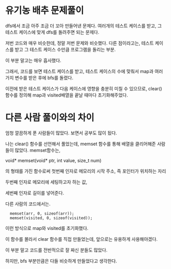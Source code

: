 # 유기농 배추 문제풀이

dfs에서 조금 아주 조금 더 꼬아 만들어낸 문제다. 여러개의 테스트 케이스를 받고, 그 테스트 케이스에 맞게 dfs를 돌려주면 되는 문제다.

저번 코드와 매우 비슷한데, 정말 저번 문제와 비슷했다. 다른 점이라고는, 테스트 케이스를 받고 그 테스트 케이스 수만큼 프로그램을 돌리는 부분.

이 부분 말고는 매우 흡사했다.

그래서, 코드를 보면 테스트 케이스를 받고, 테스트 케이스의 수에 맞춰서 map과 여러가지 변수를 받은 후에 bfs를 돌렸다.

이전에 받은 테스트 케이스가 다음 케이스에 영향을 충분히 미칠 수 있으므로, clear() 함수를 정의해 map과 visited배열을 끝날 때마다 초기화해주었다.

# 다른 사람 풀이와의 차이

엄청 깔끔하게 푼 사람들이 많았다. 보면서 공부도 많이 됬다.

나는 clear() 함수를 선언해서 풀었는데, memset 함수를 통해 배열을 클리어해준 사람들이 많았다. memset함수는,

void* memset(void* ptr, int value, size_t num)

의 형태를 가진 함수로써 첫번째 인자로 메모리의 시작 주소, 즉 포인터가 위치하는 자리

두번째 인자로 메모리에 세팅하고자 하는 값,

세번째 인자로 길이를 넣어준다.

다른 사람의 코드에서는.

```
  memset(arr, 0, sizeof(arr));
  memset(visited, 0, sizeof(visited));
```

이런 방식으로 map와 visited를 초기화했다.

이 함수를 몰라서 clear 함수를 직접 만들었는데, 앞으로는 유용하게 사용해야겠다.

이 부분 말고 코드를 전반적으로 잘 짜신 분들도 많았다.

하지만, bfs 부분만큼은 다들 비슷하게 만들었다고 생각한다.

